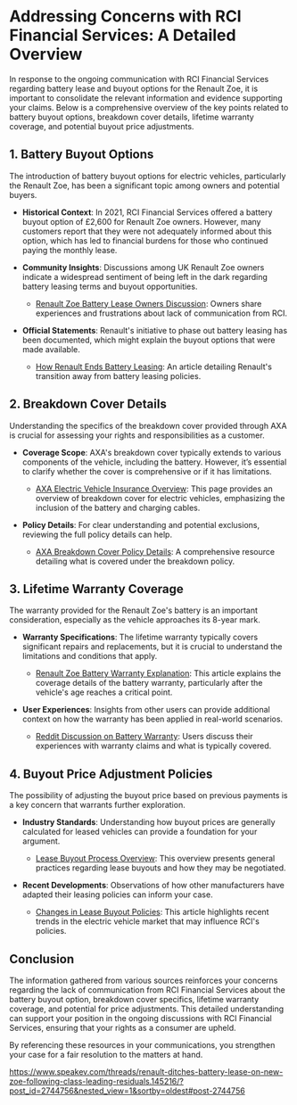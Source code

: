 # Addressing Concerns with RCI Financial Services: A Detailed Overview

In response to the ongoing communication with RCI Financial Services regarding battery lease and buyout options for the Renault Zoe, it is important to consolidate the relevant information and evidence supporting your claims. Below is a comprehensive overview of the key points related to battery buyout options, breakdown cover details, lifetime warranty coverage, and potential buyout price adjustments.

## 1. Battery Buyout Options

The introduction of battery buyout options for electric vehicles, particularly the Renault Zoe, has been a significant topic among owners and potential buyers. 

* **Historical Context**: In 2021, RCI Financial Services offered a battery buyout option of £2,600 for Renault Zoe owners. However, many customers report that they were not adequately informed about this option, which has led to financial burdens for those who continued paying the monthly lease.
  
* **Community Insights**: Discussions among UK Renault Zoe owners indicate a widespread sentiment of being left in the dark regarding battery leasing terms and buyout opportunities.
  - [Renault Zoe Battery Lease Owners Discussion](https://www.reddit.com/r/electricvehicles/comments/v16zpc/renault_zoe_battery_lease_owners_anybody_with/): Owners share experiences and frustrations about lack of communication from RCI.
  
* **Official Statements**: Renault's initiative to phase out battery leasing has been documented, which might explain the buyout options that were made available. 
  - [How Renault Ends Battery Leasing](https://www.autocar.co.uk/car-news/new-cars/renault-ends-battery-leasing-electric-zoe): An article detailing Renault's transition away from battery leasing policies.

## 2. Breakdown Cover Details

Understanding the specifics of the breakdown cover provided through AXA is crucial for assessing your rights and responsibilities as a customer.

* **Coverage Scope**: AXA's breakdown cover typically extends to various components of the vehicle, including the battery. However, it’s essential to clarify whether the cover is comprehensive or if it has limitations.
  - [AXA Electric Vehicle Insurance Overview](https://www.axa.co.uk/car-insurance/tips-and-guides/what-you-need-to-know-about-electric-vehicles/): This page provides an overview of breakdown cover for electric vehicles, emphasizing the inclusion of the battery and charging cables.

* **Policy Details**: For clear understanding and potential exclusions, reviewing the full policy details can help. 
  - [AXA Breakdown Cover Policy Details](https://www.axa.co.uk/breakdown-cover/policy-details/): A comprehensive resource detailing what is covered under the breakdown policy.

## 3. Lifetime Warranty Coverage

The warranty provided for the Renault Zoe's battery is an important consideration, especially as the vehicle approaches its 8-year mark.

* **Warranty Specifications**: The lifetime warranty typically covers significant repairs and replacements, but it is crucial to understand the limitations and conditions that apply.
  - [Renault Zoe Battery Warranty Explanation](https://www.renaultgroup.com/en/news-on-air/news/how-does-the-renault-zoe-batterys-warranty-work/): This article explains the coverage details of the battery warranty, particularly after the vehicle's age reaches a critical point.

* **User Experiences**: Insights from other users can provide additional context on how the warranty has been applied in real-world scenarios.
  - [Reddit Discussion on Battery Warranty](https://www.reddit.com/r/RenaultZoe/comments/z7zjzw/battery_warranty/): Users discuss their experiences with warranty claims and what is typically covered.

## 4. Buyout Price Adjustment Policies

The possibility of adjusting the buyout price based on previous payments is a key concern that warrants further exploration.

* **Industry Standards**: Understanding how buyout prices are generally calculated for leased vehicles can provide a foundation for your argument.
  - [Lease Buyout Process Overview](https://evlife.co/blog/lease-buyouts/): This overview presents general practices regarding lease buyouts and how they may be negotiated.

* **Recent Developments**: Observations of how other manufacturers have adapted their leasing policies can inform your case.
  - [Changes in Lease Buyout Policies](https://www.cars.com/articles/ford-ends-lease-buyout-option-on-all-evs-451154/): This article highlights recent trends in the electric vehicle market that may influence RCI's policies.

## Conclusion

The information gathered from various sources reinforces your concerns regarding the lack of communication from RCI Financial Services about the battery buyout option, breakdown cover specifics, lifetime warranty coverage, and potential for price adjustments. This detailed understanding can support your position in the ongoing discussions with RCI Financial Services, ensuring that your rights as a consumer are upheld. 

By referencing these resources in your communications, you strengthen your case for a fair resolution to the matters at hand.

https://www.speakev.com/threads/renault-ditches-battery-lease-on-new-zoe-following-class-leading-residuals.145216/?post_id=2744756&nested_view=1&sortby=oldest#post-2744756